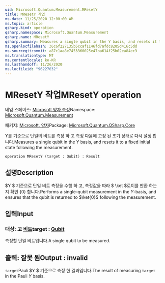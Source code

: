 ```yaml
---
uid: Microsoft.Quantum.Measurement.MResetY
title: MResetY 작업
ms.date: 11/25/2020 12:00:00 AM
ms.topic: article
qsharp.kind: operation
qsharp.namespace: Microsoft.Quantum.Measurement
qsharp.name: MResetY
qsharp.summary: Measures a single qubit in the Y basis, and resets it to a fixed initial state following the measurement.
ms.openlocfilehash: 36c6f227135b5ccaf1146fd7afdc8205d416c5dd
ms.sourcegitcommit: a87c1aa8e7453360025e47ba614f25b02ea84ec3
ms.translationtype: MT
ms.contentlocale: ko-KR
ms.lasthandoff: 11/26/2020
ms.locfileid: "96227032"
---
```

# <a name="mresety-operation"></a><span data-ttu-id="68941-102">MResetY 작업</span><span class="sxs-lookup"><span data-stu-id="68941-102">MResetY operation</span></span>

<span data-ttu-id="68941-103">네임 스페이스: [Microsoft 양자 측정](xref:Microsoft.Quantum.Measurement)</span><span class="sxs-lookup"><span data-stu-id="68941-103">Namespace: [Microsoft.Quantum.Measurement](xref:Microsoft.Quantum.Measurement)</span></span>

<span data-ttu-id="68941-104">패키지: [Microsoft. 양자](https://nuget.org/packages/Microsoft.Quantum.QSharp.Core)</span><span class="sxs-lookup"><span data-stu-id="68941-104">Package: [Microsoft.Quantum.QSharp.Core](https://nuget.org/packages/Microsoft.Quantum.QSharp.Core)</span></span>


<span data-ttu-id="68941-105">Y를 기준으로 단일의 비트를 측정 하 고 측정 다음에 고정 된 초기 상태로 다시 설정 합니다.</span><span class="sxs-lookup"><span data-stu-id="68941-105">Measures a single qubit in the Y basis, and resets it to a fixed initial state following the measurement.</span></span>

```qsharp
operation MResetY (target : Qubit) : Result
```


## <a name="description"></a><span data-ttu-id="68941-106">설명</span><span class="sxs-lookup"><span data-stu-id="68941-106">Description</span></span>

<span data-ttu-id="68941-107">$Y $ 기준으로 단일 비트 측정을 수행 하 고, 측정값을 따라 $ \ket $로이를 반환 하는지 확인 {0} 합니다.</span><span class="sxs-lookup"><span data-stu-id="68941-107">Performs a single-qubit measurement in the $Y$-basis, and ensures that the qubit is returned to $\ket{0}$ following the measurement.</span></span>

## <a name="input"></a><span data-ttu-id="68941-108">입력</span><span class="sxs-lookup"><span data-stu-id="68941-108">Input</span></span>

### <a name="target--qubit"></a><span data-ttu-id="68941-109">대상: 고 [비트](xref:microsoft.quantum.lang-ref.qubit)</span><span class="sxs-lookup"><span data-stu-id="68941-109">target : [Qubit](xref:microsoft.quantum.lang-ref.qubit)</span></span>

<span data-ttu-id="68941-110">측정할 단일 비트입니다.</span><span class="sxs-lookup"><span data-stu-id="68941-110">A single qubit to be measured.</span></span>



## <a name="output--__invalidresult__"></a><span data-ttu-id="68941-111">출력: __잘못 <Result> 됨__</span><span class="sxs-lookup"><span data-stu-id="68941-111">Output : __invalid<Result>__</span></span>

<span data-ttu-id="68941-112">`target`Pauli $Y $ 기준으로 측정 한 결과입니다.</span><span class="sxs-lookup"><span data-stu-id="68941-112">The result of measuring `target` in the Pauli $Y$ basis.</span></span>